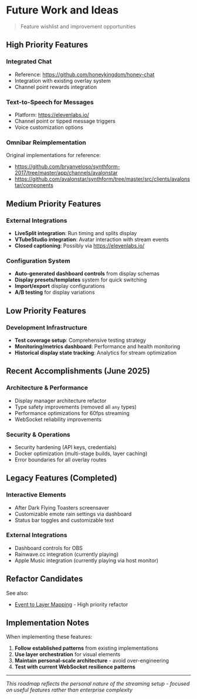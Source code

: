 # Future Work and Ideas

> Feature wishlist and improvement opportunities

## High Priority Features

### Integrated Chat
- Reference: https://github.com/honeykingdom/honey-chat
- Integration with existing overlay system
- Channel point rewards integration

### Text-to-Speech for Messages
- Platform: https://elevenlabs.io/
- Channel point or tipped message triggers
- Voice customization options

### Omnibar Reimplementation
Original implementations for reference:
- https://github.com/bryanveloso/synthform-2017/tree/master/app/channels/avalonstar
- https://github.com/avalonstar/synthform/tree/master/src/clients/avalonstar/components

## Medium Priority Features

### External Integrations
- **LiveSplit integration**: Run timing and splits display
- **VTubeStudio integration**: Avatar interaction with stream events
- **Closed captioning**: Possibly via https://elevenlabs.io/

### Configuration System
- **Auto-generated dashboard controls** from display schemas
- **Display presets/templates** system for quick switching
- **Import/export** display configurations
- **A/B testing** for display variations

## Low Priority Features

### Development Infrastructure
- **Test coverage setup**: Comprehensive testing strategy
- **Monitoring/metrics dashboard**: Performance and health monitoring
- **Historical display state tracking**: Analytics for stream optimization

## Recent Accomplishments (June 2025)

### Architecture & Performance
- Display manager architecture refactor
- Type safety improvements (removed all `any` types)
- Performance optimizations for 60fps streaming
- WebSocket reliability improvements

### Security & Operations
- Security hardening (API keys, credentials)
- Docker optimization (multi-stage builds, layer caching)
- Error boundaries for all overlay routes

## Legacy Features (Completed)

### Interactive Elements
- After Dark Flying Toasters screensaver
- Customizable emote rain settings via dashboard
- Status bar toggles and customizable text

### External Integrations
- Dashboard controls for OBS
- Rainwave.cc integration (currently playing)
- Apple Music integration (currently playing via host monitor)

## Refactor Candidates

See also:
- [Event to Layer Mapping](../02_architecture/system_overviews/event_to_layer_mapping.md) - High priority refactor

## Implementation Notes

When implementing these features:
1. **Follow established patterns** from existing implementations
2. **Use layer orchestration** for visual elements
3. **Maintain personal-scale architecture** - avoid over-engineering
4. **Test with current WebSocket resilience patterns**

---

*This roadmap reflects the personal nature of the streaming setup - focused on useful features rather than enterprise complexity*